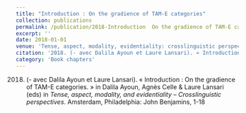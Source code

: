 ```yaml
---
title: "Introduction : On the gradience of TAM-E categories"
collection: publications
permalink: /publication/2018-Introduction  On the gradience of TAM-E categories
excerpt: ''
date: 2018-01-01
venue: 'Tense, aspect, modality, evidentiality: crosslinguistic perspectives'
citation: '2018. (- avec Dalila Ayoun et Laure Lansari). « Introduction : On the gradience of TAM-E categories. » in Dalila Ayoun, Agnès Celle &amp; Laure Lansari (eds) in <i>Tense, aspect, modality, and evidentiality – Crosslinguistic perspectives</i>. Amsterdam, Philadelphia: John Benjamins, 1-18'
category: 'Book chapters'
---
```

2018. (- avec Dalila Ayoun et Laure Lansari). « Introduction : On the gradience of TAM-E categories. » in Dalila Ayoun, Agnès Celle & Laure Lansari (eds) in <i>Tense, aspect, modality, and evidentiality – Crosslinguistic perspectives</i>. Amsterdam, Philadelphia: John Benjamins, 1-18
